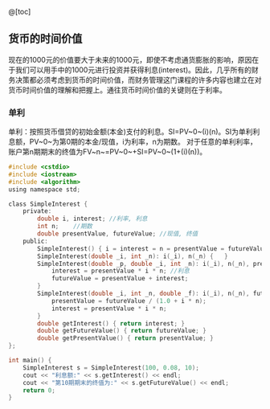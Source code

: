 @[toc]
## 货币的时间价值
现在的1000元的价值要大于未来的1000元，即使不考虑通货膨胀的影响，原因在于我们可以用手中的1000元进行投资并获得利息(interest)。因此，几乎所有的财务决策都必须考虑到货币的时间价值，而财务管理这门课程的许多内容也建立在对货币时间价值的理解和把握上。通往货币时间价值的关键则在于利率。
### 单利
单利：按照货币借贷的初始金额(本金)支付的利息。SI=PV~0~(i)(n)。SI为单利利息额，PV~0~为第0期的本金/现值，i为利率，n为期数。
对于任意的单利利率，账户第n期期末的终值为FV~n~=PV~0~+SI=PV~0~(1+(i)(n))。
```c
#include <cstdio>
#include <iostream>
#include <algorithm>
using namespace std;

class SimpleInterest {
    private:
        double i, interest; //利率, 利息 
        int n;    //期数 
        double presentValue, futureValue; //现值, 终值 
    public:
    	SimpleInterest() { i = interest = n = presentValue = futureValue = 0; }
    	SimpleInterest(double _i, int _n): i(_i), n(_n) {	}
    	SimpleInterest(double _p, double _i, int _n): i(_i), n(_n), presentValue(_p) { 
		    interest = presentValue * i * n; //利息 
		    futureValue = presentValue + interest; 
	    }
		SimpleInterest(double _i, int _n, double _f): i(_i), n(_n), futureValue(_f) {	
            presentValue = futureValue / (1.0 + i * n);
            interest = presentValue * i * n;
		}   
		double getInterest() { return interest; }
        double getFutureValue() { return futureValue; }
		double getPresentValue() { return presentValue; }
}; 

int main() {
	SimpleInterest s = SimpleInterest(100, 0.08, 10);
	cout << "利息额:" << s.getInterest() << endl;
	cout << "第10期期末的终值为:" << s.getFutureValue() << endl; 
	return 0;
}
```

